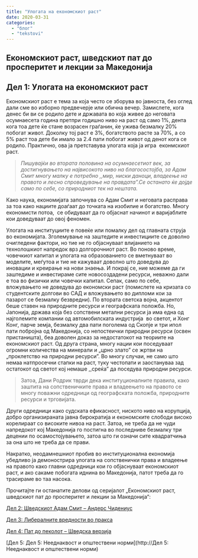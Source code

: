 ```yaml
---
title: "Улогата на економскиот раст"
date: 2020-03-31
categories: 
  - "блог"
  - "tekstovi"
---
```


## Eкономскиот раст, шведскиот пат до просперитет и лекции за Македонија

## **Дел 1: Улогата на економскиот раст**

Економскиот раст е тема за која често се зборува во јавноста, без оглед дали сме во изборно предвечерје или обична вечер. Замислете, кога денес би ви се родило дете и државата во која живее до неговата осумнаесета година претпри годишно ниво на раст од само 1%, дента кога тоа дете ќе стане возрасен граѓанин, ќе ужива безмалку 20% побогат живот. Доколку тој раст е 3%, богатството расте за 70%, а со 5% раст тоа дете би имало за 2.4 пати побогат живот од денот кога се родило. Практично, ова ја претставува улогата која ја игра  еконмскиот раст.

> _Пишувајќи во втората половина на осумнаесетиот век, за достигнувањето на највисокото ниво на благосостојба, за Адам Смит многу малку е потребно ,,мир, ниски даноци, владеење на правото и лесно спроведување на правдата”.Се останато ќе дојде само по себе, со природниот тек на нештата._

Како наука, економијата започнува со Адам Смит и неговата расправа за тоа како нациите доаѓаат до точката на изобилие и богатство. Многу економисти потоа,  се обидуваат да го објаснат начинот и варијаблите кои доведуваат до овој феномен.

Улогата на институциите е повеќе или помалку дел од главната струја во економијата. Зголемување на заштедите и инвестициите се доволно очигледени фактори, но тие не го објаснуваат влијанието на технолошкиот напредок врз долгорочниот раст. Во поново време, човечкиот капитал и улогата на образованието се вметнуваат во моделите, меѓутоа и тие не кажуваат доволно што доведува до иновации и креирање на нови знаења. И покрај се, ние можеме да ги заштедиме и инвестираме сите новосоздадени ресурси, неважно дали е тоа во физички или човечки капитал. Сепак, само по себе, вложувањето не доведува до економски раст (помислете на кризата со студентските долгови во САД и вложувањето во дипломи кои за пазарот се безмалку безвредни). По втората светска војна, акцентот беше ставен на природните ресурси и географската положба. Но, Јапонија, држава која без сопствени метални ресурси ја има една од најголемите компании од автомобилската индустрија  во светот, и Хонг Конг, парче земја, безмалку два пати поголема од Скопје и три ипол пати побројна од Македонија, со непостеички природни ресурси (освен пристаништа), беа доволен доказ за недостатокот на теориите на еконoмскиот раст. Од друга страна, многу нации кои поседуваат огромни количества на минерали и „црно злато” се жртви на „проклетство на природни ресурси”. Во многу случаи, не само што немаа натпросечни стапки на раст, туку честопати и заостануваа зад остатокот од светот кој немаше ,,среќа” да поседува природни ресурси.

> Затоа, Дани Родрик тврди дека институционалните правила, како заштита на сопственичките права и владеењето на правото се многу поважни одредници од географската положба, природните ресурси и трговијата.

Други одредници како судската ефикасност, ниското ниво на корупција, добро организираната јавна бирократија и економските слободи високо корелираат со високите нивоа на раст. Затоа, не треба да не чуди напредокот кој Македонија го постигна во последниве безмалку три децении по осамостојувањето, затоа што ги означи сите квадратчиња за она што не треба да се прави.

Накратко, неодамнешниот пробив во институционална економија убедливо ја демонострира улогата на сопственички права и владеење на правото како главни одредници кои го објаснуваат економскиот раст, и ако сакаме побогата иднина во Македонија, патот треба да го трасираме во таа насока.

Прочитајте ги останатите делови од серијалот „Eкономскиот раст, шведскиот пат до просперитет и лекции за Македонија“:

[Дел 2: Шведскиот Адам Смит – Андерс Чидениус](http://libertaniabackup.local/ekonomski-rast-shvedskiot-pat-do-prosperitet-i-lekcii-za-makedonija-vtor-del/)

[Дел 3: Либералните вредности во пракса](http://libertaniabackup.local/ekonomskiot-rast-svedskiot-pat-do-prosperitet-i-lekcii-za-makedonija-tret-del/)

[Дел 4: Пат до пеколот – Шведска верзија](http://libertaniabackup.local/pat-do-pekolot-shvedska-verzija/)

[Дел 5: Дел 5: Нееднаквост и општествени норми](http://Дел 5: Нееднаквост и општествени норми)
